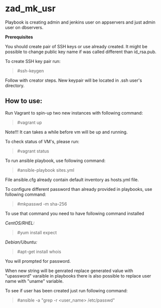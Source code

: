 # zad_mk_usr

Playbook is creating admin and jenkins user on appservers and just admin user on dbservers.

**Prerequisites**

You should create pair of SSH keys or use already created. It might be possible to change public key name if was called different than id_rsa.pub.

To create SSH key pair run:
> #ssh-keygen

Follow with creator steps. New keypair will be located in .ssh user's directory.

## How to use:
Run Vagrant to spin-up two new instances with following command:
> #vagrant up

Note!!!
It can takes a while before vm will be up and running.

To check status of VM's, please run:
> #vagrant status

To run ansible playbook, use following command:
> #ansible-playbook sites.yml

File ansible.cfg already contain default inventory as hosts.yml file.

To configure different password than already provided in playbooks, use
following command:

> #mkpasswd -m sha-256

To use that command you need to have following command installed

*CentOS/RHEL:*
> #yum install expect

*Debian/Ubuntu:*

> #apt-get install whois

You will prompted for password.

When new string will be genrated replace generated value with "upassword" varaible in playbooks there is also possible to replace user name with "uname" variable.

To see if user has been created just run following command:

> #ansible <inventory> -a "grep -r <user_name> /etc/passwd"
